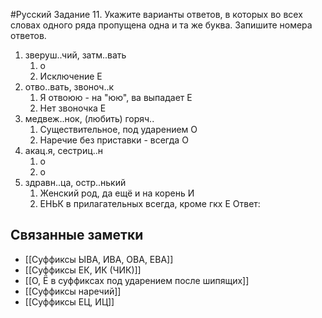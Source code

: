 #Русский 
Задание 11. Укажите варианты ответов, в которых во всех словах одного ряда пропущена одна и та же буква. Запишите номера ответов.
1. зверуш..чий, затм..вать
	1. о
	2. Исключение Е
2. отво..вать, звоноч..к
	1. Я отвоюю - на "юю", ва выпадает Е
	2. Нет звоночка Е
3. медвеж..нок, (любить) горяч..
	1. Существительное, под ударением О
	2. Наречие без приставки - всегда О
4. акац.я, сестриц..н
	1. о
	2. о
5. здравн..ца, остр..нький
	1. Женский род, да ещё и на корень И
	2. ЕНЬК в прилагательных всегда, кроме гкх Е
Ответ:
## Связанные заметки
- [[Суффиксы ЫВА, ИВА, ОВА, ЕВА]]
- [[Суффиксы ЕК, ИК (ЧИК)]]
- [[О, Ё в суффиксах под ударением после шипящих]]
- [[Суффиксы наречий]]
- [[Суффиксы ЕЦ, ИЦ]]